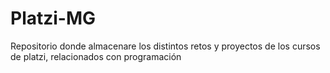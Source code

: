 # Platzi-MG
Repositorio donde almacenare los distintos retos y proyectos de los cursos de platzi, relacionados con programación
